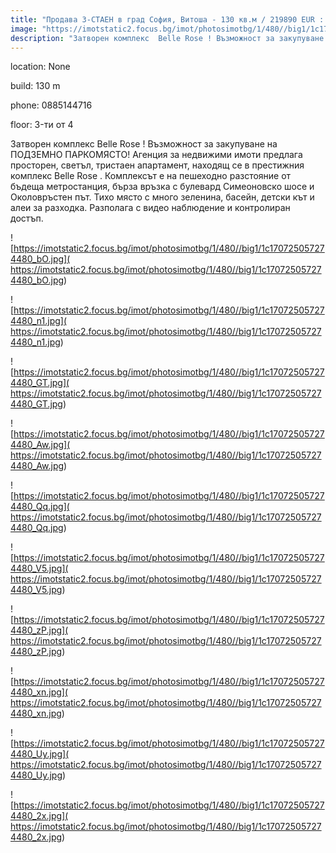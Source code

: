 ```yaml
---
title: "Продава 3-СТАЕН в град София, Витоша - 130 кв.м / 219890 EUR :: imot.bg Обява"
image: "https://imotstatic2.focus.bg/imot/photosimotbg/1/480//big1/1c170725057274480_jx.jpg"
description: "Затворен комплекс  Belle Rose ! Възможност за закупуване на ПОДЗЕМНО ПАРКОМЯСТО! Агенция за недвижими имоти предлага просторен, светъл, тристаен апартамент, находящ се в престижния комплекс  Belle Rose . Комплексът е на пешеходно разстояние от бъдеща метростанция, бърза връзка с булевард  Симеоновско шосе  и Околовръстен път. Тихо място с много зеленина, басейн, детски кът и алеи за разходка. Разполага с видео наблюдение и контролиран достъп."
---
```


location: None

build: 130 m

phone: 0885144716

floor: 3-ти от 4

Затворен комплекс  Belle Rose ! Възможност за закупуване на ПОДЗЕМНО ПАРКОМЯСТО! Агенция за недвижими имоти предлага просторен, светъл, тристаен апартамент, находящ се в престижния комплекс  Belle Rose . Комплексът е на пешеходно разстояние от бъдеща метростанция, бърза връзка с булевард  Симеоновско шосе  и Околовръстен път. Тихо място с много зеленина, басейн, детски кът и алеи за разходка. Разполага с видео наблюдение и контролиран достъп.


![https://imotstatic2.focus.bg/imot/photosimotbg/1/480//big1/1c170725057274480_bO.jpg]( https://imotstatic2.focus.bg/imot/photosimotbg/1/480//big1/1c170725057274480_bO.jpg)


![https://imotstatic2.focus.bg/imot/photosimotbg/1/480//big1/1c170725057274480_n1.jpg]( https://imotstatic2.focus.bg/imot/photosimotbg/1/480//big1/1c170725057274480_n1.jpg)


![https://imotstatic2.focus.bg/imot/photosimotbg/1/480//big1/1c170725057274480_GT.jpg]( https://imotstatic2.focus.bg/imot/photosimotbg/1/480//big1/1c170725057274480_GT.jpg)


![https://imotstatic2.focus.bg/imot/photosimotbg/1/480//big1/1c170725057274480_Aw.jpg]( https://imotstatic2.focus.bg/imot/photosimotbg/1/480//big1/1c170725057274480_Aw.jpg)


![https://imotstatic2.focus.bg/imot/photosimotbg/1/480//big1/1c170725057274480_Qq.jpg]( https://imotstatic2.focus.bg/imot/photosimotbg/1/480//big1/1c170725057274480_Qq.jpg)


![https://imotstatic2.focus.bg/imot/photosimotbg/1/480//big1/1c170725057274480_V5.jpg]( https://imotstatic2.focus.bg/imot/photosimotbg/1/480//big1/1c170725057274480_V5.jpg)


![https://imotstatic2.focus.bg/imot/photosimotbg/1/480//big1/1c170725057274480_zP.jpg]( https://imotstatic2.focus.bg/imot/photosimotbg/1/480//big1/1c170725057274480_zP.jpg)


![https://imotstatic2.focus.bg/imot/photosimotbg/1/480//big1/1c170725057274480_xn.jpg]( https://imotstatic2.focus.bg/imot/photosimotbg/1/480//big1/1c170725057274480_xn.jpg)


![https://imotstatic2.focus.bg/imot/photosimotbg/1/480//big1/1c170725057274480_Uy.jpg]( https://imotstatic2.focus.bg/imot/photosimotbg/1/480//big1/1c170725057274480_Uy.jpg)


![https://imotstatic2.focus.bg/imot/photosimotbg/1/480//big1/1c170725057274480_2x.jpg]( https://imotstatic2.focus.bg/imot/photosimotbg/1/480//big1/1c170725057274480_2x.jpg)


